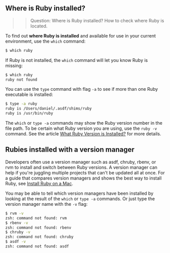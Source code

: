 ## Where is Ruby installed?

>> Question: Where is Ruby installed? How to check where Ruby is located.

To find out **where Ruby is installed** and available for use in your current environment, use the `which` command:

```bash
$ which ruby
```

If Ruby is not installed, the `which` command will let you know Ruby is missing:

```bash
$ which ruby
ruby not found
```

You can use the `type` command with flag `-a` to see if more than one Ruby executable is installed:

```bash
$ type -a ruby
ruby is /Users/daniel/.asdf/shims/ruby
ruby is /usr/bin/ruby
```

The `which` or `type -a` commands may show the Ruby version number in the file path. To be certain what Ruby version you are using, use the `ruby -v` command. See the article [What Ruby Version is Installed?](/faq/what-ruby-version-is-installed/index.html) for more details.

## Rubies installed with a version manager

Developers often use a version manager such as asdf, chruby, rbenv, or rvm to install and switch between Ruby versions. A version manager can help if you're juggling multiple projects that can't be updated all at once. For a guide that compares version managers and shows the best way to install Ruby, see [Install Ruby on a Mac](https://mac.install.guide/ruby/index.html).

You may be able to tell which version managers have been installed by looking at the result of the `which` or `type -a` commands. Or just type the version manager name with the `-v` flag:

```bash
$ rvm -v
zsh: command not found: rvm
$ rbenv -v
zsh: command not found: rbenv
$ chruby -v
zsh: command not found: chruby
$ asdf -v
zsh: command not found: asdf
```
